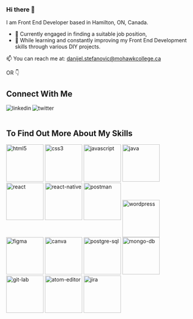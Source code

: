 ### Hi there 👋

I am Front End Developer based in Hamilton, ON, Canada.  
  
  - 🔭 Currently engaged in finding a suitable job position, 
  - 🌱 While learning and constantly improving my Front End Development skills through various DIY projects. 
  
📫 You can reach me at: danijel.stefanovic@mohawkcollege.ca 


OR 👇


## Connect With Me
[<img align="left" alt="linkedin" src="https://img.shields.io/badge/linkedin-%230077B5.svg?&style=for-the-badge&logo=linkedin&logoColor=white" />](https://www.linkedin.com/in/danijel-stefanovic/)
[<img align="left" alt="twitter" src="https://img.shields.io/badge/twitter-%231DA1F2.svg?&style=for-the-badge&logo=twitter&logoColor=white" />](https://twitter.com/)

<br>  
<br>

## To Find Out More About My Skills 


<img height="100px" alt="html5" src="https://img.shields.io/badge/html5-white?style=for-the-badge&logo=html5&labelColor=grey" /> 
<img height="100px"  alt="css3" src="https://img.shields.io/badge/css3-white?style=for-the-badge&logo=css3&logoColor=lightblue&labelColor=grey" />
<img height="100px"  alt="javascript" src="https://img.shields.io/badge/javascript-white?style=for-the-badge&logo=javascript&labelColor=grey" />
<img height="100px"  alt="java" src="https://img.shields.io/badge/java-white?style=for-the-badge&logo=java&logoColor=lightblue&labelColor=grey" />
<img height="100px" alt="react" src="https://img.shields.io/badge/react-white?style=for-the-badge&logo=react&labelColor=grey" />    
<img height="100px" alt="react-native" src="https://img.shields.io/badge/react native-white?style=for-the-badge&logo=react&labelColor=grey" />
<img height="100px" alt="postman" src="https://img.shields.io/badge/postman-white?style=for-the-badge&logo=postman&labelColor=grey" /> 
<img height="100px" align="center" alt="wordpress" src="https://img.shields.io/badge/wordpress-white?style=for-the-badge&logo=wordpress&logoColor=lightblue&labelColor=grey" /> 
<img height="100px"   alt="figma" src="https://img.shields.io/badge/figma-white?style=for-the-badge&logo=figma&labelColor=grey" />    
<img height="100px"  alt="canva" src="https://img.shields.io/badge/canva-white?style=for-the-badge&logo=canva&labelColor=grey" />  
<img height="100px"  alt="postgre-sql" src="https://img.shields.io/badge/postgresql-white?style=for-the-badge&logo=postgresql&logoColor=lightblue&labelColor=grey"/>
<img height="100px"  alt="mongo-db" src="https://img.shields.io/badge/mongodb-white?style=for-the-badge&logo=mongodb&labelColor=grey" />    
<img height="100px" alt="git-lab" src="https://img.shields.io/badge/gitlab-white?style=for-the-badge&logo=gitlab&labelColor=grey" />
<img height="100px"  alt="atom-editor" src="https://img.shields.io/badge/atom editor-white?style=for-the-badge&logo=atom&logoColor=lightgreen&labelColor=grey" />  
<img height="100px"  alt="jira" src="https://img.shields.io/badge/jira-white?style=for-the-badge&logo=jira&logoColor=lightblue&labelColor=grey" />




 
 

